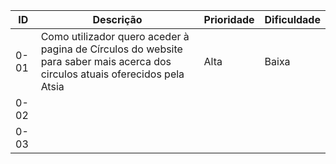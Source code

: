 |   ID   | Descrição |   Prioridade   | Dificuldade |
|--------|----       |---	  |---	
|  0-01  |  Como utilizador quero aceder à pagina de Círculos do website para saber mais acerca dos circulos atuais oferecidos pela Atsia  | Alta | Baixa |                 	             	
|  0-02 |            |   	           |            |	
|  0-03 |            |   	           |   	|
